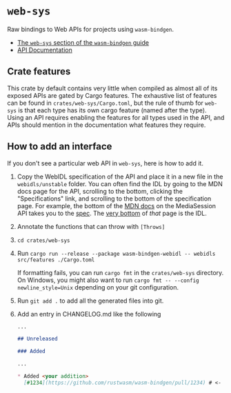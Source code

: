 # `web-sys`

Raw bindings to Web APIs for projects using `wasm-bindgen`.

- [The `web-sys` section of the `wasm-bindgen`
  guide](https://rustwasm.github.io/wasm-bindgen/web-sys/index.html)
- [API Documentation](https://rustwasm.github.io/wasm-bindgen/api/web_sys/)

## Crate features

This crate by default contains very little when compiled as almost all of its
exposed APIs are gated by Cargo features. The exhaustive list of features can be
found in `crates/web-sys/Cargo.toml`, but the rule of thumb for `web-sys` is
that each type has its own cargo feature (named after the type). Using an API
requires enabling the features for all types used in the API, and APIs should
mention in the documentation what features they require.

## How to add an interface

If you don't see a particular web API in `web-sys`, here is how to add it.

1. Copy the WebIDL specification of the API and place it in a new file in the
   `webidls/unstable` folder. You can often find the IDL by going to the MDN
   docs page for the API, scrolling to the bottom, clicking the
   "Specifications" link, and scrolling to the bottom of the specification
   page. For example, the bottom of the [MDN
   docs](https://developer.mozilla.org/en-US/docs/Web/API/MediaSession) on the
   MediaSession API takes you to the
   [spec](https://w3c.github.io/mediasession/#the-mediasession-interface). The
   [very bottom](https://w3c.github.io/mediasession/#idl-index) of _that_ page
   is the IDL.
2. Annotate the functions that can throw with `[Throws]`
3. `cd crates/web-sys`
4. Run `cargo run --release --package wasm-bindgen-webidl -- webidls src/features ./Cargo.toml`

   If formatting fails, you can run `cargo fmt` in the `crates/web-sys` directory. On Windows, you might also want to run `cargo fmt -- --config newline_style=Unix` depending on your git configuration.

5. Run `git add .` to add all the generated files into git.
6. Add an entry in CHANGELOG.md like the following

   ```md
   ...

   ## Unreleased

   ### Added

   ...

   * Added <your addition>
     [#1234](https://github.com/rustwasm/wasm-bindgen/pull/1234) # <- link to your PR
   ```
